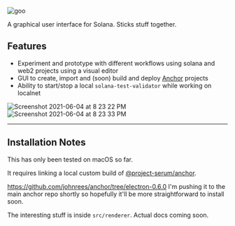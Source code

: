 ![goo](https://user-images.githubusercontent.com/601961/120886954-5db29000-c5e8-11eb-8692-f17537b4f5de.png)

A graphical user interface for Solana. Sticks stuff together.

## Features

- Experiment and prototype with different workflows using solana and web2 projects using a visual editor
- GUI to create, import and (soon) build and deploy [Anchor](https://github.com/project-serum/anchor) projects
- Ability to start/stop a local `solana-test-validator` while working on localnet

![Screenshot 2021-06-04 at 8 23 22 PM](https://user-images.githubusercontent.com/601961/120886363-766d7680-c5e5-11eb-8129-64aafb45702c.png)
![Screenshot 2021-06-04 at 8 23 33 PM](https://user-images.githubusercontent.com/601961/120886365-77060d00-c5e5-11eb-9af1-28abd0de69ad.png)

---

## Installation Notes

This has only been tested on macOS so far.

It requires linking a local custom build of [@project-serum/anchor](https://github.com/project-serum/anchor).

https://github.com/johnrees/anchor/tree/electron-0.6.0 I'm pushing it to the main anchor repo shortly so hopefully it'll be more straightforward to install soon.

The interesting stuff is inside `src/renderer`. Actual docs coming soon.
